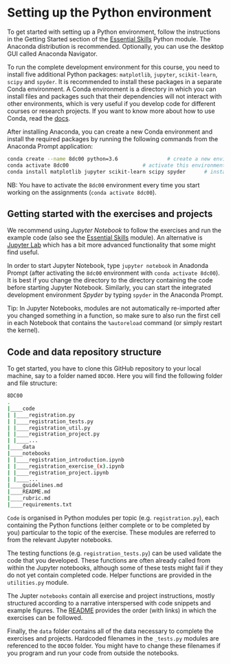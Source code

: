 # Setting up the Python environment

To get started with setting up a Python environment, follow the instructions in the Getting Started section of the [Essential Skills](https://github.com/tueimage/essential-skills/blob/master/python-essentials.md) Python module. The Anaconda distribution is recommended. Optionally, you can use the desktop GUI called Anaconda Navigator.

To run the complete development environment for this course, you need to install five additional Python packages: `matplotlib`, `jupyter`, `scikit-learn`, `scipy` and `spyder`. It is recommended to install these packages in a separate Conda environment. A Conda environment is a directory in which you can install files and packages such that their dependencies will not interact with other environments, which is very useful if you develop code for different courses or research projects. If you want to know more about how to use Conda, read the [docs](https://docs.conda.io/projects/conda/en/latest/user-guide/getting-started.html).

After installing Anaconda, you can create a new Conda environment and install the required packages by running the following commands from the Anaconda Prompt application:

````bash
conda create --name 8dc00 python=3.6				# create a new environment called `8dc00`
conda activate 8dc00						# activate this environment 
conda install matplotlib jupyter scikit-learn scipy spyder		# install the required packages
````

NB: You have to activate the `8dc00` environment every time you start working on the assignments (`conda activate 8dc00`).


## Getting started with the exercises and projects

We recommend using *Jupyter Notebook* to follow the exercises and run the example code (also see the [Essential Skills](https://github.com/tueimage/essential-skills) module). An alternative is [Jupyter Lab](https://jupyterlab.readthedocs.io/en/stable/getting_started/installation.html) which has a bit more advanced functionality that some might find useful.

In order to start Jupyter Notebook, type `jupyter notebook` in Anadonda Prompt (after activating the `8dc00` environment with `conda activate 8dc00`). It is best if you change the directory to the directory containing the code before starting Jupyter Notebook. Similarly, you can start the integrated development environment *Spyder* by typing `spyder` in the Anaconda Prompt.

Tip: In Jupyter Notebooks, modules are not automatically re-imported after you changed something in a function, so make sure to also run the first cell in each Notebook that contains the `%autoreload` command (or simply restart the kernel).


## Code and data repository structure

To get started, you have to clone this GitHub repository to your local machine, say to a folder named `8DC00`. Here you will find the following folder and file structure:

```bash
8DC00
.
|____code
| |____registration.py
| |____registration_tests.py
| |____registration_util.py
| |____registration_project.py
| |____...
|____data
|____notebooks
| |____registration_introduction.ipynb
| |____registration_exercise_(x).ipynb
| |____registration_project.ipynb
| |____...
|____guidelines.md
|____README.md
|____rubric.md
|____requirements.txt
```

`Code` is organised in Python modules per topic (e.g. `registration.py`), each containing the Python functions (either complete or to be completed by you) particular to the topic of the exercise. These modules are referred to from the relevant Jupyter notebooks.

The testing functions (e.g. `registration_tests.py`) can be used validate the code that you developed. These functions are often already called from within the Jupyter notebooks, although some of these tests might fail if they do not yet contain completed code. Helper functions are provided in the `utilities.py` module.

The Jupter `notebooks` contain all exercise and project instructions, mostly structured according to a narrative interspersed with code snippets and example figures. The [README](README.md) provides the order (with links) in which the exercises can be followed. 

Finally, the `data` folder contains all of the data necessary to complete the exercises and projects. Hardcoded filenames in the `_tests.py` modules are referenced to the `8DC00` folder. You might have to change these filenames if you program and run your code from outside the notebooks.


 
